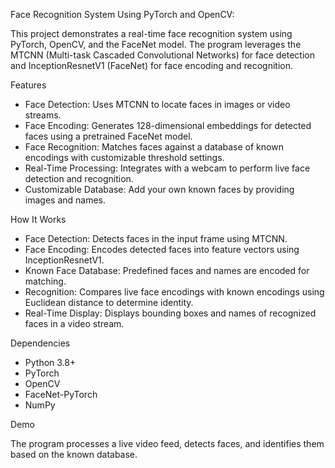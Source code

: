 Face Recognition System Using PyTorch and OpenCV: 

This project demonstrates a real-time face recognition system using PyTorch, OpenCV, and the FaceNet model. The program leverages the MTCNN (Multi-task Cascaded Convolutional Networks) for face detection and InceptionResnetV1 (FaceNet) for face encoding and recognition.

Features
- Face Detection: Uses MTCNN to locate faces in images or video streams.
- Face Encoding: Generates 128-dimensional embeddings for detected faces using a pretrained FaceNet model.
- Face Recognition: Matches faces against a database of known encodings with customizable threshold settings.
- Real-Time Processing: Integrates with a webcam to perform live face detection and recognition.
- Customizable Database: Add your own known faces by providing images and names.
  
How It Works
- Face Detection: Detects faces in the input frame using MTCNN.
- Face Encoding: Encodes detected faces into feature vectors using InceptionResnetV1.
- Known Face Database: Predefined faces and names are encoded for matching.
- Recognition: Compares live face encodings with known encodings using Euclidean distance to determine identity.
- Real-Time Display: Displays bounding boxes and names of recognized faces in a video stream.

Dependencies
- Python 3.8+
- PyTorch
- OpenCV
- FaceNet-PyTorch
- NumPy

Demo

The program processes a live video feed, detects faces, and identifies them based on the known database.
